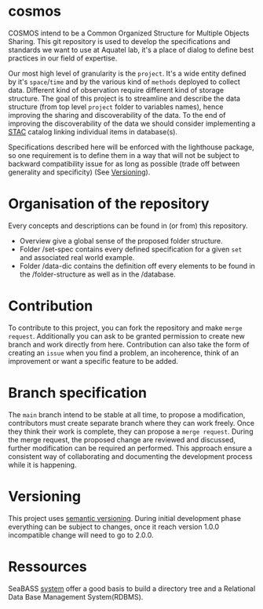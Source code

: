 # cosmos

COSMOS intend to be a Common Organized Structure for Multiple Objects Sharing. This git repository is used to develop the specifications and standards we want to use at Aquatel lab, it's a place of dialog to define best practices in our field of expertise.

Our most high level of granularity is the `project`. It's a wide entity defined by it's `space`/`time` and by the various kind of `methods` deployed to collect data. Different kind of observation require different kind of storage structure.
The goal of this project is to streamline and describe the data structure (from top level `project` folder to variables names), hence improving the sharing and discoverability of the data.
To the end of improving the discoverability of the data we should consider implementing a [STAC](https://github.com/radiantearth/stac-spec) catalog linking individual items in database(s).

Specifications described here will be enforced with the lighthouse package, so one requirement is to define them in a way that will not be subject to backward compatibility issue for as long as possible (trade off between generality and specificity) (See [Versioning](#Versioning)).

# Organisation of the repository

Every concepts and descriptions can be found in (or from) this repository.

- Overview give a global sense of the proposed folder structure.
- Folder /set-spec contains every defined specification for a given `set` and associated real world example.
- Folder /data-dic contains the definition off every elements to be found in the /folder-structure as well as in the /database.

# Contribution

To contribute to this project, you can fork the repository and make `merge request`. Additionally you can ask to be granted permission to create new branch and work directly from here.
Contribution can also take the form of creating an `issue` when you find a problem, an incoherence, think of an improvement or want a specific feature to be added.

# Branch specification

The `main` branch intend to be stable at all time, to propose a modification, contributors must create separate branch where they can work freely. Once they think their work is complete, they can propose a `merge request`. During the merge request, the proposed change are reviewed and discussed, further modification can be required an performed.
This approach ensure a consistent way of collaborating and documenting the development process while it is happening.

# <a name="Versioning"></a> Versioning

This project uses [semantic versioning](https://semver.org/). During initial development phase everything can be subject to changes, once it reach version 1.0.0 incompatible change will need to go to 2.0.0.

# Ressources

SeaBASS [system](https://seabass.gsfc.nasa.gov/wiki/System_Description/SeaBASS_TM_211617.pdf) offer a good basis to build a directory tree and a Relational Data Base Management System(RDBMS).
